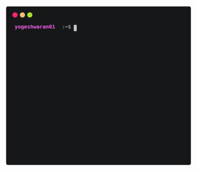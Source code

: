 <p align="center" >
  <a href="https://github.com/yogeshwaran01/github-stats-terminal-style/actions/workflows/main.yml">
    <img src="github_stats.svg" alt="Update Github Stats" title="Terminal Style GitHub Stats">
  </a>
</p>